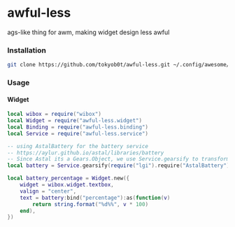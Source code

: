 # awful-less

ags-like thing for awm, making widget design less awful

### Installation

```sh
git clone https://github.com/tokyob0t/awful-less.git ~/.config/awesome/awful-less
```

### Usage

#### Widget

```lua
local wibox = require("wibox")
local Widget = require("awful-less.widget")
local Binding = require("awful-less.binding")
local Service = require("awful-less.service")

-- using AstalBattery for the battery service
-- https://aylur.github.io/astal/libraries/battery
-- Since Astal its a Gears.Object, we use Service.gearsify to transform it into a gears.object
local battery = Service.gearsify(require("lgi").require("AstalBattery").get_default())

local battery_percentage = Widget.new({
	widget = wibox.widget.textbox,
	valign = "center",
	text = battery:bind("percentage"):as(function(v)
		return string.format("%d%%", v * 100)
	end),
})
```
